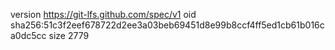 version https://git-lfs.github.com/spec/v1
oid sha256:51c3f2eef678722d2ee3a03beb69451d8e99b8ccf4ff5ed1cb61b016ca0dc5cc
size 2779
